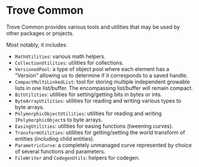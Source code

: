 
# Trove Common

Trove Common provides various tools and utilities that may be used by other packages or projects.

Most notably, it includes:
* `MathUtilities`: various math helpers.
* `CollectionUtilities`: utilities for collections.
* `VersionedPool`: a type of object pool where each element has a "Version" allowing us to determine if it corresponds to a saved handle. 
* `CompactMultiLinkedList`: tool for storing multiple independent growable lists in one list/buffer. The encompassing list/buffer will remain compact.
* `BitUtilities`: utilities for setting/getting bits in bytes or ints.
* `ByteArrayUtilities`: utilities for reading and writing various types to byte arrays.
* `PolymorphicObjectUtilities`: utilities for reading and writing `IPolymorphicObject`s to byte arrays.
* `EasingUtilities`: utilities for easing functions (tweening curves).
* `TransformUtilities`: utilities for getting/setting the world transform of entities (including child entities).
* `ParametricCurve`: a completely unmanaged curve represented by choice of several functions and parameters.
* `FileWriter` and `CodegenUtils`: helpers for codegen.
